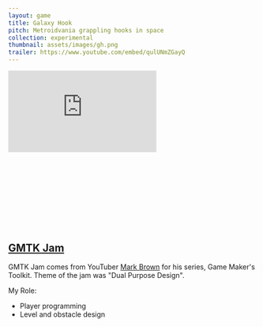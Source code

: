 ```yaml
---
layout: game
title: Galaxy Hook
pitch: Metroidvania grappling hooks in space
collection: experimental
thumbnail: assets/images/gh.png
trailer: https://www.youtube.com/embed/qulUNmZGayQ
---
```

<div class="aspectratio" style="padding-bottom: 30%;">
<iframe frameborder="0" src="https://itch.io/embed/158768?linkback=true&amp;border_width=0&amp;bg_color=FFF1E3&amp;fg_color=3F403C&amp;link_color=3F403C&amp;border_color=3F403C" height="165"></iframe>
</div>

## [GMTK Jam](https://itch.io/jam/gmtk-jam)

GMTK Jam comes from YouTuber [Mark Brown](https://www.youtube.com/user/McBacon1337) for his series, Game Maker's Toolkit. Theme of the jam was "Dual Purpose Design".

My Role:
- Player programming
- Level and obstacle design